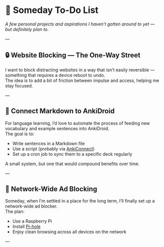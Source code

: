 # 🌱 Someday To-Do List  
*A few personal projects and aspirations I haven’t gotten around to yet — but definitely plan to.*

—

## 🔒 Website Blocking — The One-Way Street  
I want to block distracting websites in a way that isn’t easily reversible — something that requires a device reboot to undo.  
The idea is to add a bit of friction between impulse and access, helping me stay focused.

—

## 🔁 Connect Markdown to AnkiDroid  
For language learning, I’d love to automate the process of feeding new vocabulary and example sentences into AnkiDroid.  
The goal is to:  
- Write sentences in a Markdown file  
- Use a script (probably via [AnkiConnect](https://foosoft.net/projects/anki-connect/))  
- Set up a cron job to sync them to a specific deck regularly  

A small system, but one that would compound benefits over time.

—

## 📡 Network-Wide Ad Blocking  
Someday, when I’m settled in a place for the long term, I’ll finally set up a network-wide ad blocker.  
The plan:  
- Use a Raspberry Pi  
- Install [Pi-hole](https://pi-hole.net/)  
- Enjoy clean browsing across all devices on the network

—
